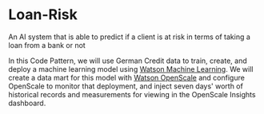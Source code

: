 # Loan-Risk
An AI system that is able to predict if a client is at risk in terms of taking a loan from a bank or not 

In this Code Pattern, we will use German Credit data to train, create, and deploy a machine learning model using 
[Watson Machine Learning](https://console.bluemix.net/catalog/services/machine-learning). We will create a data mart for this model with 
[Watson OpenScale](https://www.ibm.com/cloud/watson-openscale/) and configure OpenScale to monitor that deployment,
and inject seven days' worth of historical records and measurements for viewing in the OpenScale Insights dashboard.
